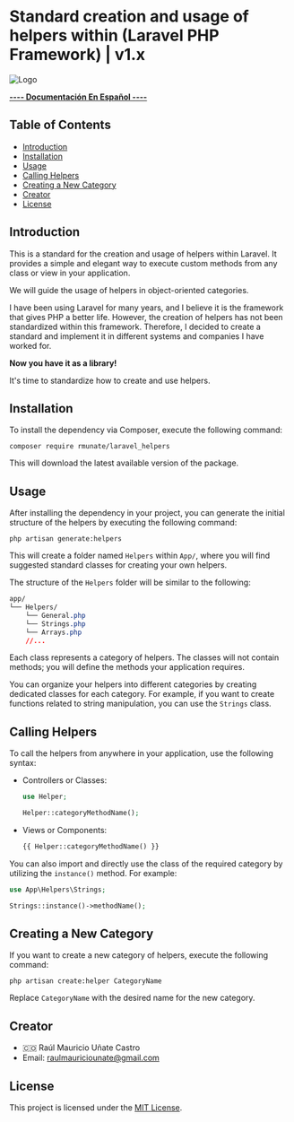 # Standard creation and usage of helpers within (Laravel PHP Framework) | v1.x

![Logo](https://github.com/rmunate/PHP2JS/assets/91748598/447112ed-7993-4808-bfb8-fd85da3c0010)

[**---- Documentación En Español ----**](README_SPANISH.md)
## Table of Contents
- [Introduction](#introduction)
- [Installation](#installation)
- [Usage](#usage)
- [Calling Helpers](#calling-helpers)
- [Creating a New Category](#creating-a-new-category)
- [Creator](#creator)
- [License](#license)

## Introduction
This is a standard for the creation and usage of helpers within Laravel. It provides a simple and elegant way to execute custom methods from any class or view in your application.

We will guide the usage of helpers in object-oriented categories.

I have been using Laravel for many years, and I believe it is the framework that gives PHP a better life. However, the creation of helpers has not been standardized within this framework. Therefore, I decided to create a standard and implement it in different systems and companies I have worked for.

**Now you have it as a library!**

It's time to standardize how to create and use helpers.

## Installation
To install the dependency via Composer, execute the following command:

```shell
composer require rmunate/laravel_helpers
```

This will download the latest available version of the package.

## Usage
After installing the dependency in your project, you can generate the initial structure of the helpers by executing the following command:

```shell
php artisan generate:helpers
```

This will create a folder named `Helpers` within `App/`, where you will find suggested standard classes for creating your own helpers.

The structure of the `Helpers` folder will be similar to the following:

```css
app/
└── Helpers/
    └── General.php
    └── Strings.php
    └── Arrays.php
    //...
```

Each class represents a category of helpers. The classes will not contain methods; you will define the methods your application requires.

You can organize your helpers into different categories by creating dedicated classes for each category. For example, if you want to create functions related to string manipulation, you can use the `Strings` class.

## Calling Helpers
To call the helpers from anywhere in your application, use the following syntax:

- Controllers or Classes:
  ```php
  use Helper;
  
  Helper::categoryMethodName();
  ```

- Views or Components:
  ```php
  {{ Helper::categoryMethodName() }}
  ```

You can also import and directly use the class of the required category by utilizing the `instance()` method. For example:

```php
use App\Helpers\Strings;

Strings::instance()->methodName();
```

## Creating a New Category
If you want to create a new category of helpers, execute the following command:

```shell
php artisan create:helper CategoryName
```

Replace `CategoryName` with the desired name for the new category.

## Creator
- 🇨🇴 Raúl Mauricio Uñate Castro
- Email: raulmauriciounate@gmail.com

## License
This project is licensed under the [MIT License](https://choosealicense.com/licenses/mit/).
